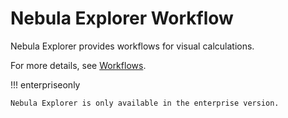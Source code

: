 # Nebula Explorer Workflow

Nebula Explorer provides workflows for visual calculations.

For more details, see [Workflows](../nebula-explorer/workflow/workflows.md).

!!! enterpriseonly

    Nebula Explorer is only available in the enterprise version.
